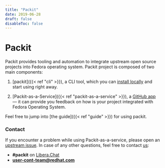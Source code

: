 ```yaml
---
title: "Packit"
date: 2019-06-28
draft: false
disableToc: false
---
```


# Packit

Packit provides tooling and automation to integrate upstream open source
projects into Fedora operating system. Packit project is composed of two main
components:

1. [packit]({{< ref "cli" >}}), a CLI tool, which you can
   [install locally](/docs/guide/#have-packit-tooling-installed-locally)
   and start using right away.

2. [Packit-as-a-Service]({{< ref "packit-as-a-service" >}}), a
   [GitHub app](https://github.com/marketplace/packit-as-a-service) — it can provide you feedback
   on how is your project integrated with Fedora Operating System.

Feel free to jump into [the guide]({{< ref "guide" >}}) for using packit.

### Contact

If you encounter a problem while using Packit-as-a-service, please open an
[upstream issue](https://github.com/packit/packit-service/issues/new).
In case of any other questions, feel free to contact
[us](https://github.com/orgs/packit/teams/the-packit-team):

- **#packit** on [Libera.Chat](https://libera.chat/)
- **user-cont-team@redhat.com**
